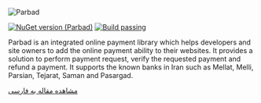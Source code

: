 ﻿
![Parbad](https://github.com/Sina-Soltani/Parbad/blob/master/images/Parbad.png "Parbad")


[![NuGet version (Parbad)](https://img.shields.io/nuget/v/Parbad.svg)](https://www.nuget.org/packages/Parbad/)
[![Build passing](https://api.travis-ci.com/Sina-Soltani/Parbad.svg?branch=master)](https://api.travis-ci.com/Sina-Soltani/Parbad.svg?branch=master)


Parbad is an integrated online payment library which helps developers and site owners to add the online payment ability to their websites.
It provides a solution to perform payment request, verify the requested payment and refund a payment. 
It supports the known banks in Iran such as Mellat, Melli, Parsian, Tejarat, Saman and Pasargad.

[مشاهده مقاله به فارسی](https://www.dotnettips.info/post/2880/%d9%be%d8%b1%d8%a8%d8%a7%d8%af-%d8%b1%d8%a7%d9%87%d9%86%d9%85%d8%a7%db%8c-%d8%a7%d8%aa%d8%b5%d8%a7%d9%84-%d9%88-%d9%be%db%8c%d8%a7%d8%af%d9%87%e2%80%8c%d8%b3%d8%a7%d8%b2%db%8c-%d8%af%d8%b1%da%af%d8%a7%d9%87%e2%80%8c%d9%87%d8%a7%db%8c-%d8%a7%db%8c%d9%86%d8%aa%d8%b1%d9%86%d8%aa%db%8c-%d8%b4%d8%a8%da%a9%d9%87-%d8%b4%d8%aa%d8%a7%d8%a8)